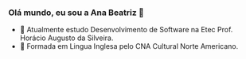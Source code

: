 ### Olá mundo, eu sou a Ana Beatriz 👋

- 🔭  Atualmente estudo Desenvolvimento de Software na Etec Prof. Horácio Augusto da Silveira.
- 📓 Formada em Lingua Inglesa pelo CNA Cultural Norte Americano.
